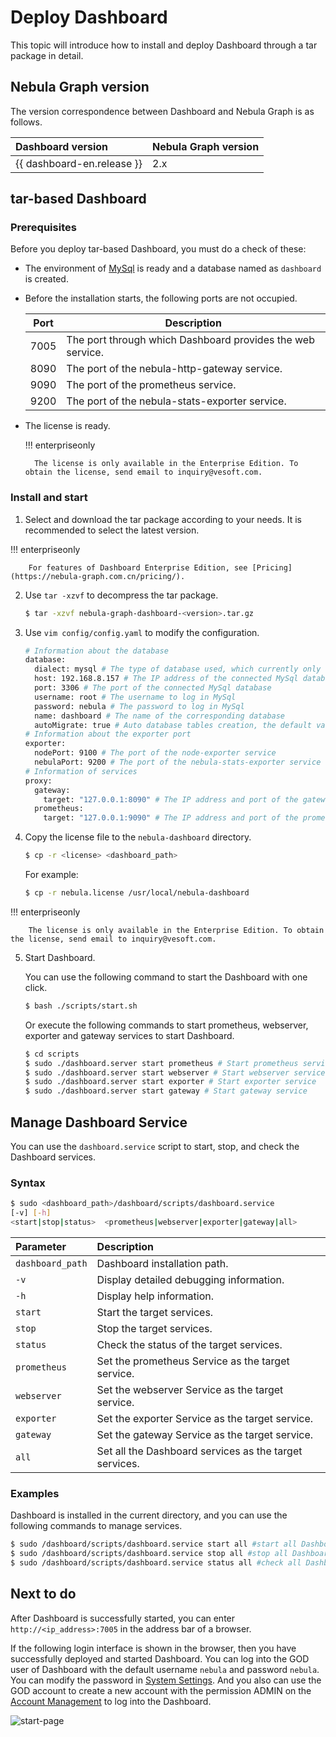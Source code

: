 # Deploy Dashboard

This topic will introduce how to install and deploy Dashboard through a tar package in detail.

## Nebula Graph version

The version correspondence between Dashboard and Nebula Graph is as follows.

|Dashboard version|Nebula Graph version|
|:---|:---|
|{{ dashboard-en.release }}|2.x|

## tar-based Dashboard

### Prerequisites

Before you deploy tar-based Dashboard, you must do a check of these:

- The environment of [MySql](https://www.mysql.com/) is ready and a database named as `dashboard` is created.
- Before the installation starts, the following ports are not occupied.
  
  | Port | Description |
  | ---- | ---- |
  | 7005 | The port through which Dashboard provides the web service. |
  | 8090 | The port of the nebula-http-gateway service. |
  | 9090 | The port of the prometheus service. |
  | 9200 | The port of the nebula-stats-exporter service. |

- The license is ready.

  !!! enterpriseonly

        The license is only available in the Enterprise Edition. To obtain the license, send email to inquiry@vesoft.com.

### Install and start

1. Select and download the tar package according to your needs. It is recommended to select the latest version.

  !!! enterpriseonly

        For features of Dashboard Enterprise Edition, see [Pricing](https://nebula-graph.com.cn/pricing/).

2. Use `tar -xzvf` to decompress the tar package.

   ```bash
   $ tar -xzvf nebula-graph-dashboard-<version>.tar.gz
   ```

3. Use `vim config/config.yaml` to modify the configuration.

   ```bash
   # Information about the database
   database:
     dialect: mysql # The type of database used, which currently only supports MySql
     host: 192.168.8.157 # The IP address of the connected MySql database
     port: 3306 # The port of the connected MySql database
     username: root # The username to log in MySql
     password: nebula # The password to log in MySql
     name: dashboard # The name of the corresponding database
     autoMigrate: true # Auto database tables creation, the default value of which is true
   # Information about the exporter port
   exporter:
     nodePort: 9100 # The port of the node-exporter service
     nebulaPort: 9200 # The port of the nebula-stats-exporter service
   # Information of services
   proxy:
     gateway:
       target: "127.0.0.1:8090" # The IP address and port of the gateway service
     prometheus:
       target: "127.0.0.1:9090" # The IP address and port of the prometheus service
   ```

4. Copy the license file to the `nebula-dashboard` directory.

   ```bash
   $ cp -r <license> <dashboard_path>
   ```

   For example:
   ```bash
   $ cp -r nebula.license /usr/local/nebula-dashboard
   ```

  !!! enterpriseonly

        The license is only available in the Enterprise Edition. To obtain the license, send email to inquiry@vesoft.com.

5. Start Dashboard.

   You can use the following command to start the Dashboard with one click.
   ```bash
   $ bash ./scripts/start.sh
   ```
   Or execute the following commands to start prometheus, webserver, exporter and gateway services to start Dashboard.
   
   ```bash
   $ cd scripts
   $ sudo ./dashboard.server start prometheus # Start prometheus service
   $ sudo ./dashboard.server start webserver # Start webserver service
   $ sudo ./dashboard.server start exporter # Start exporter service
   $ sudo ./dashboard.server start gateway # Start gateway service
   ```

## Manage Dashboard Service

You can use the `dashboard.service` script to start, stop, and check the Dashboard services.

### Syntax

```bash
$ sudo <dashboard_path>/dashboard/scripts/dashboard.service
[-v] [-h]
<start|stop|status>  <prometheus|webserver|exporter|gateway|all>
```

| Parameter                  | Description       |
| :------------------------- | :------------------- |
| `dashboard_path` | Dashboard installation path.  |
| `-v`                       | Display detailed debugging information.   |
| `-h`                       | Display help information.        |
| `start`                    | Start the target services.       |
| `stop`                     | Stop the target services.           |
| `status`                   | Check the status of the target services.       |
| `prometheus`               | Set the prometheus Service as the target service. |
| `webserver`                | Set the webserver Service as the target service.  |
| `exporter`                 | Set the exporter Service as the target service.   |
| `gateway`                  | Set the gateway Service as the target service.    |
| `all`                      | Set all the Dashboard services as the target services.       |


### Examples

Dashboard is installed in the current directory, and you can use the following commands to manage services.
```bash
$ sudo /dashboard/scripts/dashboard.service start all #start all Dashboard service
$ sudo /dashboard/scripts/dashboard.service stop all #stop all Dashboard service
$ sudo /dashboard/scripts/dashboard.service status all #check all Dashboard service
```

## Next to do

After Dashboard is successfully started, you can enter `http://<ip_address>:7005` in the address bar of a browser.

If the following login interface is shown in the browser, then you have successfully deployed and started Dashboard. You can log into the GOD user of Dashboard with the default username `nebula` and password `nebula`. You can modify the password in [System Settings](../nebula-dashboard-ent/6.system-settings.md). And you also can use the GOD account to create a new account with the permission ADMIN on the [Account Management](../nebula-dashboard-ent/5.account-management.md) to log into the Dashboard.

![start-page](../nebula-dashboard-en/figs/ds-028.png)
